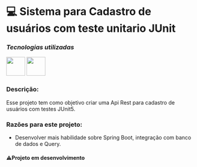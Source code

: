 # 💻 Sistema para Cadastro de usuários com teste unitario JUnit


### ***Tecnologias utilizadas***

<img src="https://cdn.jsdelivr.net/gh/devicons/devicon/icons/java/java-original-wordmark.svg" height="50px"></img>
<img src="https://cdn.jsdelivr.net/gh/devicons/devicon/icons/spring/spring-original.svg" height="50px"></img>


### Descrição:
Esse projeto tem como objetivo criar uma Api Rest para cadastro de usuários com testes JUnit5.

### **Razões para este projeto:**

- Desenvolver mais habilidade sobre Spring Boot, integração com banco de dados e Query.


#### ⚠Projeto em desenvolvimento

